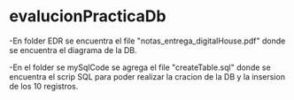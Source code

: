 # evalucionPracticaDb

-En folder EDR se encuentra el file "notas_entrega_digitalHouse.pdf" donde se encuentra el diagrama de la DB.

-En el folder se mySqlCode se agrega el file "createTable.sql" donde se encuentra el scrip SQL para poder 
realizar la cracion de la DB y la insersion de los 10 registros.
